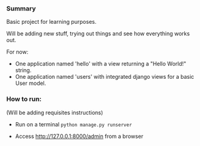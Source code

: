 ### Summary

Basic project for learning purposes.

Will be adding new stuff, trying out things and see how everything works out.

For now:
 - One application named 'hello' with a view returning a "Hello World!" string.
 - One application named 'users' with integrated django views for a basic User model.

### How to run:

(Will be adding requisites instructions)

- Run on a terminal
  `python manage.py runserver`

- Access http://127.0.0.1:8000/admin from a browser
